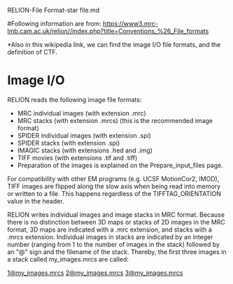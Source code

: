 RELION-File Format-star file.md

#Following information are from: https://www3.mrc-lmb.cam.ac.uk/relion//index.php?title=Conventions_%26_File_formats

*Also in this wikipedia link, we can find the image I/O file formats, and the definition of CTF.

# Image I/O

RELION reads the following image file formats:

- MRC individual images (with extension .mrc)
- MRC stacks (with extension .mrcs) (this is the recommended image format)
- SPIDER individual images (with extension .spi)
- SPIDER stacks (with extension .spi)
- IMAGIC stacks (with extensions .hed and .img)
- TIFF movies (with extensions .tif and .tiff)
- Preparation of the images is explained on the Prepare_input_files page.

For compatibility with other EM programs (e.g. UCSF MotionCor2, IMOD), TIFF images are flipped along the slow axis when being read into memory or written to a file. This happens regardless of the TIFFTAG_ORIENTATION value in the header.

RELION writes individual images and image stacks in MRC format. Because there is no distinction between 3D maps or stacks of 2D images in the MRC format, 3D maps are indicated with a .mrc extension, and stacks with a .mrcs extension. Individual images in stacks are indicated by an integer number (ranging from 1 to the number of images in the stack) followed by an "@" sign and the filename of the stack. Thereby, the first three images in a stack called my_images.mrcs are called:

1@my_images.mrcs
2@my_images.mrcs
3@my_images.mrcs
